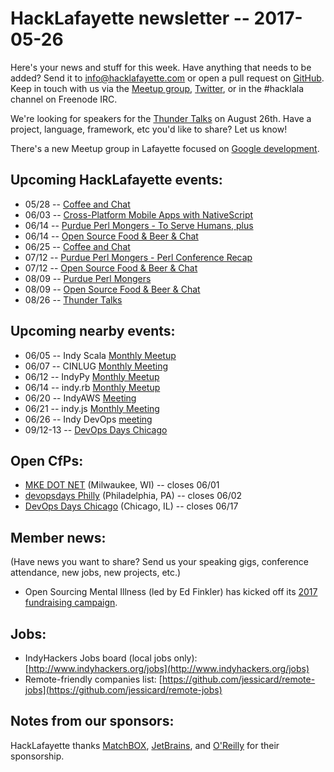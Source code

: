 # HackLafayette newsletter -- 2017-05-26

Here's your news and stuff for this week. Have anything that needs to be added? Send it to info@hacklafayette.com or open a pull request on [GitHub](https://github.com/hacklafayette/newsletter). Keep in touch with us via the [Meetup group](https://www.meetup.com/hacklafayette/), [Twitter](https://twitter.com/hacklafayette), or in the #hacklala channel on Freenode IRC.

We're looking for speakers for the [Thunder Talks](https://www.meetup.com/hacklafayette/events/237527854/) on August 26th. Have a project, language, framework, etc you'd like to share? Let us know!

There's a new Meetup group in Lafayette focused on [Google development](https://www.meetup.com/GDGLafayette/).

## Upcoming HackLafayette events:
* 05/28 -- [Coffee and Chat](https://www.meetup.com/hacklafayette/events/240029970/)
* 06/03 -- [Cross-Platform Mobile Apps with NativeScript](https://www.meetup.com/hacklafayette/events/240057063/)
* 06/14 -- [Purdue Perl Mongers - To Serve Humans, plus](https://www.meetup.com/hacklafayette/events/239878754/)
* 06/14 -- [Open Source Food & Beer & Chat](https://www.meetup.com/hacklafayette/events/239878923/)
* 06/25 -- [Coffee and Chat](https://www.meetup.com/hacklafayette/events/pcmxklywjbhc/)
* 07/12 -- [Purdue Perl Mongers - Perl Conference Recap](https://www.meetup.com/hacklafayette/events/239878787/)
* 07/12 -- [Open Source Food & Beer & Chat](https://www.meetup.com/hacklafayette/events/239878940/)
* 08/09 -- [Purdue Perl Mongers](https://www.meetup.com/hacklafayette/events/239878854/)
* 08/09 -- [Open Source Food & Beer & Chat](https://www.meetup.com/hacklafayette/events/239878972/)
* 08/26 -- [Thunder Talks](https://www.meetup.com/hacklafayette/events/239012244/)

## Upcoming nearby events:

* 06/05 -- Indy Scala [Monthly Meetup](https://www.meetup.com/IndyScala/events/239990131/)
* 06/07 -- CINLUG [Monthly Meeting](https://www.meetup.com/CINLUG/events/239713425/)
* 06/12 -- IndyPy [Monthly Meetup](https://www.meetup.com/indypy/events/239042788/)
* 06/14 -- indy.rb [Monthly Meetup](https://www.meetup.com/indyrb/events/239711890/)
* 06/20 -- IndyAWS [Meeting](https://www.meetup.com/IndyAWS/events/238585383/)
* 06/21 -- indy.js [Monthly Meeting](https://www.meetup.com/indyjs/events/239326198/)
* 06/26 -- Indy DevOps [meeting](https://www.meetup.com/IndyDevOps/events/qlswtjywjbjc/)
* 09/12-13 -- [DevOps Days Chicago](https://www.devopsdays.org/events/2017-chicago/)

## Open CfPs:
* [MKE DOT NET](https://www.papercall.io/mkedotnet2017) (Milwaukee, WI) -- closes 06/01
* [devopsdays Philly](https://www.devopsdays.org/events/2017-philadelphia/propose/) (Philadelphia, PA) -- closes 06/02
* [DevOps Days Chicago](https://www.papercall.io/devopsdays-chicago-2017) (Chicago, IL) -- closes 06/17

## Member news:
(Have news you want to share? Send us your speaking gigs, conference attendance, new jobs, new projects, etc.)
* Open Sourcing Mental Illness (led by Ed Finkler) has kicked off its [2017 fundraising campaign](https://osmihelp.org/2017-campaign).

## Jobs:
* IndyHackers Jobs board (local jobs only): [http://www.indyhackers.org/jobs](http://www.indyhackers.org/jobs)
* Remote-friendly companies list: [https://github.com/jessicard/remote-jobs](https://github.com/jessicard/remote-jobs)

## Notes from our sponsors:

HackLafayette thanks [MatchBOX](http://matchboxstudio.org/), [JetBrains](https://www.jetbrains.com/), and [O'Reilly](http://www.oreilly.com/) for their sponsorship.

